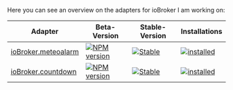 Here you can see an overview on the adapters for ioBroker I am working on:


|Adapter | Beta-Version  | Stable-Version | Installations |
|---|---|---|---|
| [ioBroker.meteoalarm](https://github.com/jack-blackson/ioBroker.meteoalarm) | [![NPM version](http://img.shields.io/npm/v/iobroker.meteoalarm.svg)](https://www.npmjs.com/package/iobroker.meteoalarm) | [![Stable](http://iobroker.live/badges/meteoalarm-stable.svg)](http://iobroker.live/badges/meteoalarm-stable.svg) | [![installed](http://iobroker.live/badges/meteoalarm-installed.svg)](http://iobroker.live/badges/meteoalarm-installed.svg) |
| [ioBroker.countdown](https://github.com/jack-blackson/ioBroker.countdown)         | [![NPM version](http://img.shields.io/npm/v/iobroker.countdown.svg)](https://www.npmjs.com/package/iobroker.countdown)         | [![Stable](http://iobroker.live/badges/countdown-stable.svg)](http://iobroker.live/badges/countdown-stable.svg) | [![installed](http://iobroker.live/badges/countdown-installed.svg)](http://iobroker.live/badges/countdown-installed.svg)         |